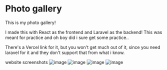 # Photo gallery
This is my photo gallery!

I made this with React as the frontend and Laravel as the backend!
This was meant for practice and oh boy did i sure get some practice..

There's a Vercel link for it, but you won't get much out of it, since you need laravel for it and they don't support that from what i know.

website screenshots
![image](https://github.com/amixaam/photo-gallery/assets/60570885/a4c62543-0ec8-4687-879d-d6dadb4323c3)
![image](https://github.com/amixaam/photo-gallery/assets/60570885/c9088c26-8f34-4332-ac7e-ce163ea65d72)
![image](https://github.com/amixaam/photo-gallery/assets/60570885/bc619afd-5809-4a34-a99b-a77be4d6c7b8)
![image](https://github.com/amixaam/photo-gallery/assets/60570885/2ea069ac-c9ea-4ca3-b0d6-c87b40592ff2)


